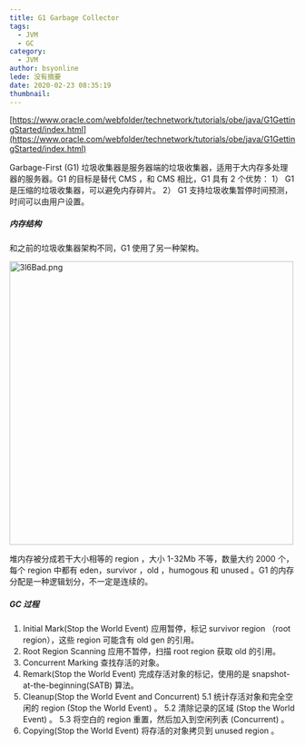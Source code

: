 ```yaml
---
title: G1 Garbage Collector
tags:
  - JVM
  - GC
category:
  - JVM
author: bsyonline
lede: 没有摘要
date: 2020-02-23 08:35:19
thumbnail:
---
```


[https://www.oracle.com/webfolder/technetwork/tutorials/obe/java/G1GettingStarted/index.html](https://www.oracle.com/webfolder/technetwork/tutorials/obe/java/G1GettingStarted/index.html)

Garbage-First (G1) 垃圾收集器是服务器端的垃圾收集器，适用于大内存多处理器的服务器。G1 的目标是替代 CMS ，和 CMS 相比，G1 具有 2 个优势：
1） G1 是压缩的垃圾收集器，可以避免内存碎片。
2） G1 支持垃圾收集暂停时间预测，时间可以由用户设置。

##### 内存结构
和之前的垃圾收集器架构不同，G1 使用了另一种架构。

<img src="https://s2.ax1x.com/2020/02/23/3l6Bad.png" alt="3l6Bad.png" border="0" style="width:500px"/>

堆内存被分成若干大小相等的 region ，大小 1-32Mb 不等，数量大约 2000 个，每个 region 中都有 eden，survivor ，old ，humogous 和 unused 。G1 的内存分配是一种逻辑划分，不一定是连续的。

##### GC 过程
1. Initial Mark(Stop the World Event)
应用暂停，标记 survivor region （root region），这些 region 可能含有 old gen 的引用。
2. Root Region Scanning
应用不暂停，扫描 root region 获取 old 的引用。
3. Concurrent Marking
查找存活的对象。
4. Remark(Stop the World Event)
完成存活对象的标记，使用的是 snapshot-at-the-beginning(SATB) 算法。
5. Cleanup(Stop the World Event and Concurrent)
5.1 统计存活对象和完全空闲的 region (Stop the World Event) 。
5.2 清除记录的区域 (Stop the World Event) 。
5.3 将空白的 region 重置，然后加入到空闲列表 (Concurrent) 。
6. Copying(Stop the World Event)
将存活的对象拷贝到 unused region 。